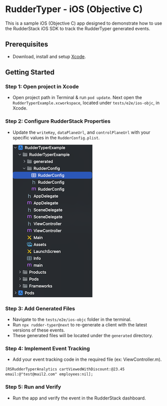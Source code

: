 # RudderTyper - iOS (Objective C)

This is a sample iOS (Objective C) app designed to demonstrate how to use the RudderStack iOS SDK to track the RudderTyper generated events.

## Prerequisites

- Download, install and setup [Xcode](https://apps.apple.com/us/app/xcode/id497799835?mt=12).

## Getting Started

### Step 1: Open project in Xcode
- Open project path in Terminal & run `pod update`. Next open the `RudderTyperExample.xcworkspace`, located under `tests/e2e/ios-objc`, in Xcode.

### Step 2: Configure RudderStack Properties
- Update the `writeKey`, `dataPlaneUrl`, and `controlPlaneUrl` with your specific values in the `RudderConfig.plist`.

    ![RudderConfig](screenshots/rudderConfig_path.png)

### Step 3: Add Generated Files
- Navigate to the `tests/e2e/ios-objc` folder in the terminal.
- Run `npx rudder-typer@next` to re-generate a client with the latest versions of these events. 
- These generated files will be located under the `generated` directory.

### Step 4: Implement Event Tracking
- Add your event tracking code in the required file (ex: ViewController.m).

```
[RSRudderTyperAnalytics cartViewedWithDiscount:@23.45 email:@"test@mail2.com" employees:nil];
```

### Step 5: Run and Verify
- Run the app and verify the event in the RudderStack dashboard.
